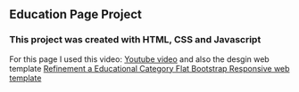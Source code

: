 ## Education Page Project 
### This project was created with HTML, CSS and Javascript 

For this page I used this video: [Youtube video](http://www.limni.net) and also the desgin web template [Refinement a Educational Category Flat Bootstrap Responsive web template](https://w3layouts.com/template/refinement-educational-category-flat-bootstrap-responsive-web-template/)


